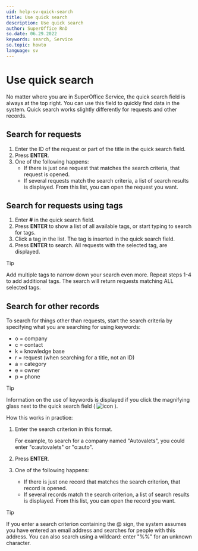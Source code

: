 ```yaml
---
uid: help-sv-quick-search
title: Use quick search
description: Use quick search
author: SuperOffice RnD
so.date: 06.29.2022
keywords: search, Service
so.topic: howto
language: sv
---
```


# Use quick search

No matter where you are in SuperOffice Service, the quick search field is always at the top right. You can use this field to quickly find data in the system. Quick search works slightly differently for requests and other records.

## Search for requests

1. Enter the ID of the request or part of the title in the quick search field.
2. Press **ENTER**.
3. One of the following happens:
    * If there is just one request that matches the search criteria, that request is opened.
    * If several requests match the search criteria, a list of search results is displayed. From this list, you can open the request you want.

## Search for requests using tags

1. Enter **\#** in the quick search field.
2. Press **ENTER** to show a list of all available tags, or start typing to search for tags.
3. Click a tag in the list. The tag is inserted in the quick search field.
4. Press **ENTER** to search. All requests with the selected tag, are displayed.

> [!TIP]
> Add multiple tags to narrow down your search even more. Repeat steps 1-4 to add additional tags. The search will return requests matching ALL selected tags.

## Search for other records

To search for things other than requests, start the search criteria by specifying what you are searching for using keywords:

* o = company
* c = contact
* k = knowledge base
* r = request (when searching for a title, not an ID)
* a = category
* e = owner
* p = phone

> [!TIP]
> Information on the use of keywords is displayed if you click the magnifying glass next to the quick search field ( ![icon][img1] ).

How this works in practice:

1. Enter the search criterion in this format.

    For example, to search for a company named "Autovalets", you could enter "o:autovalets" or "o:auto".

2. Press **ENTER**.

3. One of the following happens:
    * If there is just one record that matches the search criterion, that record is opened.
    * If several records match the search criterion, a list of search results is displayed. From this list, you can open the record you want.

> [!TIP]
> If you enter a search criterion containing the @ sign, the system assumes you have entered an email address and searches for people with this address. You can also search using a wildcard: enter "%%" for an unknown character.

<!-- Referenced links -->

<!-- Referenced images -->
[img1]: ../../../../../common/icons/search-icon-black.png

